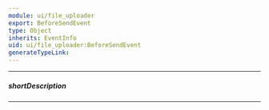 ```yaml
---
module: ui/file_uploader
export: BeforeSendEvent
type: Object
inherits: EventInfo
uid: ui/file_uploader:BeforeSendEvent
generateTypeLink: 
---
```

---
##### shortDescription
<!-- Description goes here -->

---
<!-- Description goes here -->